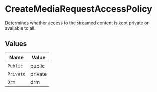 # CreateMediaRequestAccessPolicy

Determines whether access to the streamed content is kept private or available to all.



## Values

| Name      | Value     |
| --------- | --------- |
| `Public`  | public    |
| `Private` | private   |
| `Drm`     | drm       |